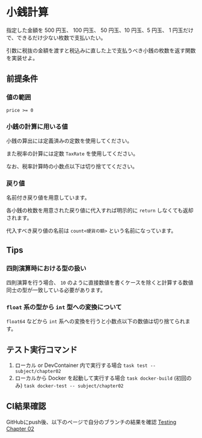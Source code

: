 # 小銭計算

指定した金額を 500 円玉、 100 円玉、 50 円玉、10 円玉、5 円玉、 1 円玉だけで、できるだけ少ない枚数で支払いたい。

引数に税抜の金額を渡すと税込みに直した上で支払うべき小銭の枚数を返す関数を実装せよ。

## 前提条件

### 値の範囲

`price >= 0`

### 小銭の計算に用いる値

小銭の算出には定義済みの定数を使用してください。

また税率の計算には定数 `TaxRate` を使用してください。

なお、税率計算時の小数点以下は切り捨ててください。

### 戻り値

名前付き戻り値を用意しています。

各小銭の枚数を用意された戻り値に代入すれば明示的に `return` しなくても返却されます。

代入すべき戻り値の名前は `count<硬貨の額>` という名前になっています。

## Tips

### 四則演算時における型の扱い

四則演算を行う場合、 `10` のように直接数値を書くケースを除くと計算する数値同士の型が一致している必要があります。

### `float` 系の型から `int` 型への変換について

`float64` などから `int` 系への変換を行うと小数点以下の数値は切り捨てられます。

## テスト実行コマンド

1. ローカル or DevContainer 内で実行する場合
`task test -- subject/chapter02`
1. ローカルから Docker を起動して実行する場合
`task docker-build` (初回のみ)
`task docker-test -- subject/chapter02`

## CI結果確認

GitHubにpush後、以下のページで自分のブランチの結果を確認
[Testing Chapter 02](https://github.com/kurupeku/hello-golang/actions/workflows/chapter02_test.yml)
